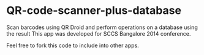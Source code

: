 QR-code-scanner-plus-database
=============================

Scan barcodes using QR Droid and perform operations on a database using the result
This app was developed for SCCS Bangalore 2014 conference.

Feel free to fork this code to include into other apps.

